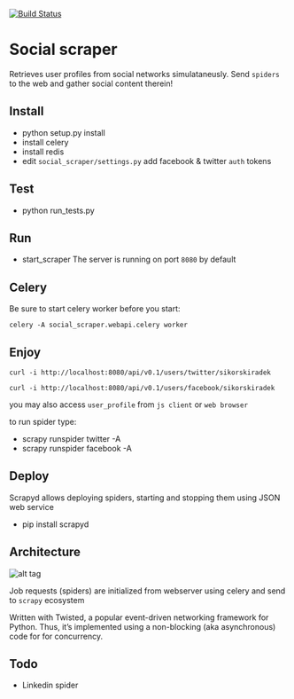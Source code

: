 [![Build Status](https://travis-ci.org/piotrpawlaczek/social_scraper.svg?branch=master)](https://travis-ci.org/piotrpawlaczek/social_scraper)

Social scraper                                                                                                          
==============

Retrieves user profiles from social networks simulataneusly.
Send `spiders` to the web and gather social content therein!

Install                                                                                                          
-------------                                                                                                           
- python setup.py install
- install celery
- install redis
- edit ```social_scraper/settings.py``` add facebook & twitter `auth` tokens

Test
----                                                                                 
- python run_tests.py

Run                                                                                                                     
---                                                                                                                   
- start_scraper
The server is running on port `8080` by default

Celery
------
Be sure to start celery worker before you start:
```
celery -A social_scraper.webapi.celery worker
```

Enjoy                                                                                                               
-----
```
curl -i http://localhost:8080/api/v0.1/users/twitter/sikorskiradek
```
```
curl -i http://localhost:8080/api/v0.1/users/facebook/sikorskiradek
```
you may also access `user_profile` from `js client` or `web browser`

to run spider type:
- scrapy runspider twitter -A <username>
- scrapy runspider facebook -A <username>

Deploy
------
Scrapyd allows deploying spiders, starting and stopping them using JSON web service
- pip install scrapyd

Architecture
-------------
![alt tag](http://doc.scrapy.org/en/latest/_images/scrapy_architecture.png)

Job requests (spiders) are initialized from webserver using celery and send to `scrapy` ecosystem

Written with Twisted, a popular event-driven networking framework for Python. Thus, it’s implemented using a non-blocking (aka asynchronous) code for for concurrency.

Todo
----
- Linkedin spider
